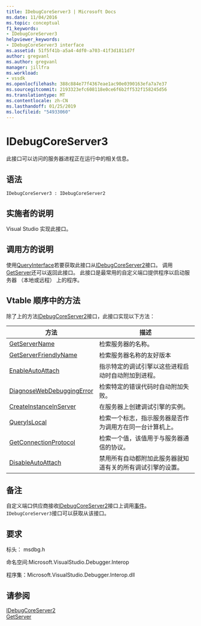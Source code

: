 ```yaml
---
title: IDebugCoreServer3 | Microsoft Docs
ms.date: 11/04/2016
ms.topic: conceptual
f1_keywords:
- IDebugCoreServer3
helpviewer_keywords:
- IDebugCoreServer3 interface
ms.assetid: 51f5f41b-a5a4-4df0-a703-41f3d1811d7f
author: gregvanl
ms.author: gregvanl
manager: jillfra
ms.workload:
- vssdk
ms.openlocfilehash: 388c884e77f4367eae1ac90e0390163efa7a7e37
ms.sourcegitcommit: 2193323efc608118e0ce6f6b2ff532f158245d56
ms.translationtype: MT
ms.contentlocale: zh-CN
ms.lasthandoff: 01/25/2019
ms.locfileid: "54933060"
---
```

# <a name="idebugcoreserver3"></a>IDebugCoreServer3
此接口可以访问的服务器进程正在运行中的相关信息。  
  
## <a name="syntax"></a>语法  
  
```  
IDebugCoreServer3 : IDebugCoreServer2  
```  
  
## <a name="notes-for-implementers"></a>实施者的说明  
 Visual Studio 实现此接口。  
  
## <a name="notes-for-callers"></a>调用方的说明  
 使用[QueryInterface](/cpp/atl/queryinterface)若要获取此接口从[IDebugCoreServer2](../../../extensibility/debugger/reference/idebugcoreserver2.md)接口。 调用[GetServer](../../../extensibility/debugger/reference/idebugdefaultport2-getserver.md)还可以返回此接口。 此接口是最常用的自定义端口提供程序以启动服务器 （本地或远程） 上的程序。  
  
## <a name="methods-in-vtable-order"></a>Vtable 顺序中的方法  
 除了上的方法[IDebugCoreServer2](../../../extensibility/debugger/reference/idebugcoreserver2.md)接口，此接口实现以下方法：  
  
|方法|描述|  
|------------|-----------------|  
|[GetServerName](../../../extensibility/debugger/reference/idebugcoreserver3-getservername.md)|检索服务器的名称。|  
|[GetServerFriendlyName](../../../extensibility/debugger/reference/idebugcoreserver3-getserverfriendlyname.md)|检索服务器名称的友好版本|  
|[EnableAutoAttach](../../../extensibility/debugger/reference/idebugcoreserver3-enableautoattach.md)|指示特定的调试引擎以这些进程启动时自动附加到进程。|  
|[DiagnoseWebDebuggingError](../../../extensibility/debugger/reference/idebugcoreserver3-diagnosewebdebuggingerror.md)|检索特定的错误代码时自动附加失败。|  
|[CreateInstanceInServer](../../../extensibility/debugger/reference/idebugcoreserver3-createinstanceinserver.md)|在服务器上创建调试引擎的实例。|  
|[QueryIsLocal](../../../extensibility/debugger/reference/idebugcoreserver3-queryislocal.md)|检索一个标志，指示服务器是否作为调用方在同一台计算机上。|  
|[GetConnectionProtocol](../../../extensibility/debugger/reference/idebugcoreserver3-getconnectionprotocol.md)|检索一个值，该值用于与服务器通信的协议。|  
|[DisableAutoAttach](../../../extensibility/debugger/reference/idebugcoreserver3-disableautoattach.md)|禁用所有自动都附加此服务器就知道有关的所有调试引擎的设置。|  
  
## <a name="remarks"></a>备注  
 自定义端口供应商接收[IDebugCoreServer2](../../../extensibility/debugger/reference/idebugcoreserver2.md)接口上调用[事件](../../../extensibility/debugger/reference/idebugportevents2-event.md)。 `IDebugCoreServer3`接口可以获取从该接口。  
  
## <a name="requirements"></a>要求  
 标头： msdbg.h  
  
 命名空间:Microsoft.VisualStudio.Debugger.Interop  
  
 程序集：Microsoft.VisualStudio.Debugger.Interop.dll  
  
## <a name="see-also"></a>请参阅  
 [IDebugCoreServer2](../../../extensibility/debugger/reference/idebugcoreserver2.md)   
 [GetServer](../../../extensibility/debugger/reference/idebugdefaultport2-getserver.md)